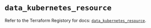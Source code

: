 # `data_kubernetes_resource`

Refer to the Terraform Registory for docs: [`data_kubernetes_resource`](https://registry.terraform.io/providers/hashicorp/kubernetes/2.21.0/docs/data-sources/resource).

